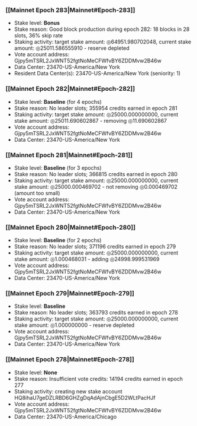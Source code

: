 ### [[Mainnet Epoch 283|Mainnet#Epoch-283]]
* Stake level: **Bonus**
* Stake reason: Good block production during epoch 282: 18 blocks in 28 slots, 36% skip rate
* Staking activity: target stake amount: ◎64951.980702048, current stake amount: ◎25011.586555910 - reserve depleted
* Vote account address: Gjpy5mTSRL2JxWNT52fgtNoMeCFWfvBY6ZDDMvw2B46w
* Data Center: 23470-US-America/New York
* Resident Data Center(s): 23470-US-America/New York (seniority: 1)
### [[Mainnet Epoch 282|Mainnet#Epoch-282]]
* Stake level: **Baseline** (for 4 epochs)
* Stake reason: No leader slots; 355954 credits earned in epoch 281
* Staking activity: target stake amount: ◎25000.000000000, current stake amount: ◎25011.690602867 - removing ◎11.690602867
* Vote account address: Gjpy5mTSRL2JxWNT52fgtNoMeCFWfvBY6ZDDMvw2B46w
* Data Center: 23470-US-America/New York
### [[Mainnet Epoch 281|Mainnet#Epoch-281]]
* Stake level: **Baseline** (for 3 epochs)
* Stake reason: No leader slots; 366815 credits earned in epoch 280
* Staking activity: target stake amount: ◎25000.000000000, current stake amount: ◎25000.000469702 - not removing ◎0.000469702 (amount too small)
* Vote account address: Gjpy5mTSRL2JxWNT52fgtNoMeCFWfvBY6ZDDMvw2B46w
* Data Center: 23470-US-America/New York
### [[Mainnet Epoch 280|Mainnet#Epoch-280]]
* Stake level: **Baseline** (for 2 epochs)
* Stake reason: No leader slots; 371196 credits earned in epoch 279
* Staking activity: target stake amount: ◎25000.000000000, current stake amount: ◎1.000468031 - adding ◎24998.999531969
* Vote account address: Gjpy5mTSRL2JxWNT52fgtNoMeCFWfvBY6ZDDMvw2B46w
* Data Center: 23470-US-America/New York
### [[Mainnet Epoch 279|Mainnet#Epoch-279]]
* Stake level: **Baseline**
* Stake reason: No leader slots; 363793 credits earned in epoch 278
* Staking activity: target stake amount: ◎25000.000000000, current stake amount: ◎1.000000000 - reserve depleted
* Vote account address: Gjpy5mTSRL2JxWNT52fgtNoMeCFWfvBY6ZDDMvw2B46w
* Data Center: 23470-US-America/New York
### [[Mainnet Epoch 278|Mainnet#Epoch-278]]
* Stake level: **None**
* Stake reason: Insufficient vote credits: 14194 credits earned in epoch 277
* Staking activity: creating new stake account HQ8ihaU7geDZLRBD6GHZgDqAdAjnCbgE5D2WLtPacHJf
* Vote account address: Gjpy5mTSRL2JxWNT52fgtNoMeCFWfvBY6ZDDMvw2B46w
* Data Center: 23470-US-America/Chicago